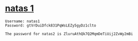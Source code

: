 # [natas 1](http://natas1.natas.labs.overthewire.org)

    Username: natas1
    Password: gtVrDuiDfck831PqWsLEZy5gyDz1clto

    The password for natas2 is ZluruAthQk7Q2MqmDeTiUij2ZvWy2mBi 

